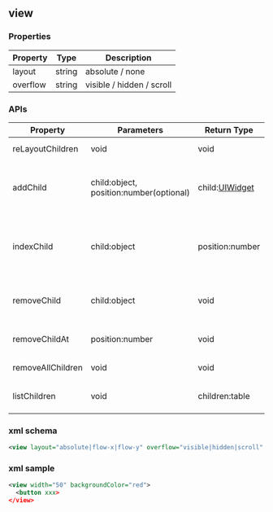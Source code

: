 ## view

### Properties
| Property      | Type          | Description   |
| ------------- | ------------- | ------------- |
| layout | string | absolute / none |
| overflow | string | visible / hidden / scroll |

### APIs
| Property      | Parameters    | Return Type   | Description   |
| ------------- | ------------- | ------------- | ------------- |
| reLayoutChildren | void | void | relayout all child items |
| addChild | child:object, position:number(optional) | child:[UIWidget](uiwidget.md) | add a child model or widget inside this view |
| indexChild | child:object | position:number | find position of a child, child could be id/widget |
| removeChild | child:object | void | remove a child, child could be id/widget |
| removeChildAt | position:number | void | remove a child at position |
| removeAllChildren | void | void | remove all children |
| listChildren | void | children:table | get the list of all children |

### xml schema
```xml
<view layout="absolute|flow-x|flow-y" overflow="visible|hidden|scroll" >
```

### xml sample
```xml
<view width="50" backgroundColor="red">
  <button xxx>
</view>
```
